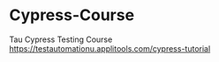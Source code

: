# Cypress-Course

Tau Cypress Testing Course
https://testautomationu.applitools.com/cypress-tutorial
